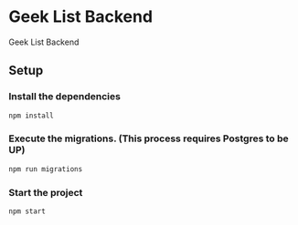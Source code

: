 # Geek List Backend

Geek List Backend

## Setup

### Install the dependencies

```bash
npm install
```

### Execute the migrations. (This process requires Postgres to be UP)

```bash
npm run migrations
```

### Start the project

```bash
npm start
```
